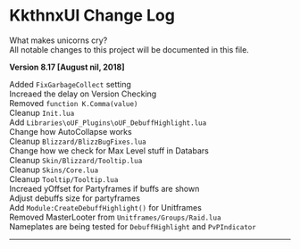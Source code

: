 # KkthnxUI Change Log   

What makes unicorns cry?   
All notable changes to this project will be documented in this file.   

**Version 8.17 [August nil, 2018]**   

Added `FixGarbageCollect` setting   
Increaed the delay on Version Checking   
Removed `function K.Comma(value)`   
Cleanup `Init.lua`   
Add `Libraries\oUF_Plugins\oUF_DebuffHighlight.lua`   
Change how AutoCollapse works   
Cleanup `Blizzard/BlizzBugFixes.lua`   
Change how we check for Max Level stuff in Databars   
Cleanup `Skin/Blizzard/Tooltip.lua`   
Cleanup `Skins/Core.lua`   
Cleanup `Tooltip/Tooltip.lua`   
Increaed yOffset for Partyframes if buffs are shown   
Adjust debuffs size for partyframes   
Add `Module:CreateDebuffHighlight()` for Unitframes   
Removed MasterLooter from `Unitframes/Groups/Raid.lua`   
Nameplates are being tested for `DebuffHighlight` and `PvPIndicator`   

___
